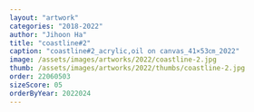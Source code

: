 ```yaml
---
layout: "artwork"
categories: "2018-2022"
author: "Jihoon Ha"
title: "coastline#2"
caption: "coastline#2_acrylic,oil on canvas_41×53㎝_2022"
image: /assets/images/artworks/2022/coastline-2.jpg
thumb: /assets/images/artworks/2022/thumbs/coastline-2.jpg
order: 22060503
sizeScore: 05
orderByYear: 2022024
---
```

